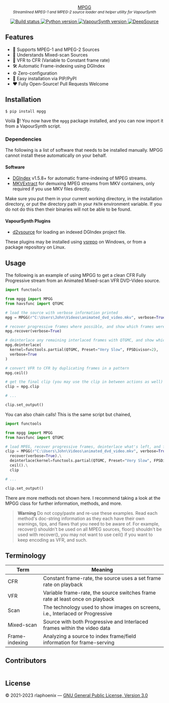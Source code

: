<p align="center">
    <a href="https://github.com/rlaphoenix/mpgg">MPGG</a>
    <br/>
    <sup><em>Streamlined MPEG-1 and MPEG-2 source loader and helper utility for VapourSynth</em></sup>
</p>

<p align="center">
    <a href="https://github.com/rlaphoenix/mpgg/actions/workflows/ci.yml">
        <img src="https://github.com/rlaphoenix/mpgg/actions/workflows/ci.yml/badge.svg" alt="Build status">
    </a>
    <a href="https://python.org">
        <img src="https://img.shields.io/badge/python-3.8%20%7C%203.9%20%7C%203.10%20%7C%203.11-informational" alt="Python version">
    </a>
    <a href="https://vapoursynth.com">
        <img src="https://img.shields.io/badge/vapoursynth-R49%2B-informational" alt="VapourSynth version">
    </a>
    <a href="https://deepsource.io/gh/rlaphoenix/mpgg/?ref=repository-badge">
        <img src="https://deepsource.io/gh/rlaphoenix/mpgg.svg/?label=active+issues&token=9rxkTrTRXcRYIVl8HjRu2sYX" alt="DeepSource">
    </a>
</p>

## Features

- 🎥 Supports MPEG-1 and MPEG-2 Sources
- 🧠 Understands Mixed-scan Sources
- 🤖 VFR to CFR (Variable to Constant frame rate)
- 🛠️ Automatic Frame-indexing using DGIndex
- ⚙️ Zero-configuration
- 🧩 Easy installation via PIP/PyPI
- ❤️ Fully Open-Source! Pull Requests Welcome

## Installation

```shell
$ pip install mpgg
```

Voilà 🎉! You now have the `mpgg` package installed, and you can now import it from a VapourSynth script.

### Dependencies

The following is a list of software that needs to be installed manually. MPGG cannot install these automatically
on your behalf.

#### Software

- [DGIndex] v1.5.8+ for automatic frame-indexing of MPEG streams.
- [MKVExtract] for demuxing MPEG streams from MKV containers, only required if you use MKV files directly.

Make sure you put them in your current working directory, in the installation directory, or put the directory path in
your `PATH` environment variable. If you do not do this then their binaries will not be able to be found.

  [MKVExtract]: <https://mkvtoolnix.download/downloads.html>
  [DGIndex]: <https://rationalqm.us/dgmpgdec/dgmpgdec.html>

#### VapourSynth Plugins

- [d2vsource] for loading an indexed DGIndex project file.

These plugins may be installed using [vsrepo] on Windows, or from a package repository on Linux.

  [d2vsource]: <https://github.com/dwbuiten/d2vsource>
  [vsrepo]: <https://github.com/vapoursynth/vsrepo>

## Usage

The following is an example of using MPGG to get a clean CFR Fully Progressive stream from an
Animated Mixed-scan VFR DVD-Video source.

```python
import functools

from mpgg import MPGG
from havsfunc import QTGMC

# load the source with verbose information printed
mpg = MPGG(r"C:\Users\John\Videos\animated_dvd_video.mkv", verbose=True)

# recover progressive frames where possible, and show which frames were recovered
mpg.recover(verbose=True)

# deinterlace any remaining interlaced frames with QTGMC, and show which frames were deinterlaced
mpg.deinterlace(
  kernel=functools.partial(QTGMC, Preset="Very Slow", FPSDivisor=2),
  verbose=True
)

# convert VFR to CFR by duplicating frames in a pattern
mpg.ceil()

# get the final clip (you may use the clip in between actions as well)
clip = mpg.clip

# ...

clip.set_output()
```

You can also chain calls! This is the same script but chained,

```python
import functools

from mpgg import MPGG
from havsfunc import QTGMC

# load MPEG, recover progressive frames, deinterlace what's left, and finally VFR to CFR
clip = MPGG(r"C:\Users\John\Videos\animated_dvd_video.mkv", verbose=True).\
  recover(verbose=True).\
  deinterlace(kernel=functools.partial(QTGMC, Preset="Very Slow", FPSDivisor=2), verbose=True).\
  ceil().\
  clip

# ...

clip.set_output()
```

There are more methods not shown here. I recommend taking a look at the MPGG class for further
information, methods, and more.

> __Warning__ Do not copy/paste and re-use these examples. Read each method's doc-string information
> as they each have their own warnings, tips, and flaws that you need to be aware of. For example,
> recover() shouldn't be used on all MPEG sources, floor() shouldn't be used with recover(), you
> may not want to use ceil() if you want to keep encoding as VFR, and such.

## Terminology

| Term           | Meaning                                                                        |
|----------------|--------------------------------------------------------------------------------|
| CFR            | Constant frame-rate, the source uses a set frame rate on playback              |
| VFR            | Variable frame-rate, the source switches frame rate at least once on playback  |
| Scan           | The technology used to show images on screens, i.e., Interlaced or Progressive |
| Mixed-scan     | Source with both Progressive and Interlaced frames within the video data       |
| Frame-indexing | Analyzing a source to index frame/field information for frame-serving          |

## Contributors

<a href="https://github.com/rlaphoenix"><img src="https://images.weserv.nl/?url=avatars.githubusercontent.com/u/17136956?v=4&h=25&w=25&fit=cover&mask=circle&maxage=7d" alt=""/></a>

## License

© 2021-2023 rlaphoenix — [GNU General Public License, Version 3.0](LICENSE)
